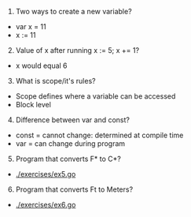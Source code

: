 1. Two ways to create a new variable?
  * var x = 11
  * x := 11

2. Value of x after running x := 5; x += 1?
  * x would equal 6

3. What is scope/it's rules?
  * Scope defines where a variable can be accessed
  * Block level

4. Difference between var and const?
  * const = cannot change: determined at compile time
  * var = can change during program

5. Program that converts F* to C*?
  * [./exercises/ex5.go](https://github.com/JackBurdick/learning_go/blob/master/introducing_go/chapter_03/exercises/ex5.go)

6. Program that converts Ft to Meters?
  * [./exercises/ex6.go](https://github.com/JackBurdick/learning_go/blob/master/introducing_go/chapter_03/exercises/ex6.go)
